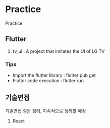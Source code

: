 # Practice
Practice

## Flutter
1) tv_ui : A project that imitates the UI of LG TV

### Tips
- Import the flutter library : flutter pub get
- Flutter code execution : flutter run

## 기술면접
기술면접 질문 정리, 지속적으로 정리할 예정
1) React
